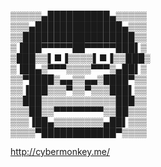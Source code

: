 ▒▒▒▒▒▄██████████▄▒▒▒▒▒  
▒▒▒▄██████████████▄▒▒▒  
▒▒██████████████████▒▒  
▒▐███▀▀▀▀▀██▀▀▀▀▀███▌▒  
▒███▒▒▌■▐▒▒▒▒▌■▐▒▒███▒  
▒▐██▄▒▀▀▀▒▒▒▒▀▀▀▒▄██▌▒    
▒▒▀████▒▄▄▒▒▄▄▒████▀▒▒   
▒▒▐███▒▒▒▀▒▒▀▒▒▒███▌▒▒   
▒▒███▒▒▒▒▒▒▒▒▒▒▒▒███▒▒   
▒▒▒██▒▒▀▀▀▀▀▀▀▀▒▒██▒▒▒   
▒▒▒▐██▄▒▒▒▒▒▒▒▒▄██▌▒▒▒   
▒▒▒▒▀████████████▀▒▒▒▒

http://cybermonkey.me/

